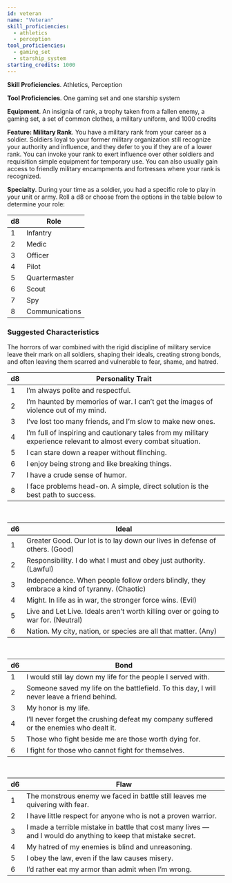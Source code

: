 ```yaml
---
id: veteran
name: "Veteran"
skill_proficiencies:
  - athletics
  - perception
tool_proficiencies:
  - gaming_set
  - starship_system
starting_credits: 1000
---
```


__Skill Proficiencies__. Athletics, Perception

__Tool Proficiencies__. One gaming set and one starship system

__Equipment__. An insignia of rank, a trophy taken from a fallen enemy, a gaming set, a set of common clothes, a military uniform,
and 1000 credits

__Feature: Military Rank__. You have a military rank from your career as a soldier. Soldiers loyal to your former military
organization still recognize your authority and influence, and they defer to you if they are of a lower rank. You can
invoke your rank to exert influence over other soldiers and requisition simple equipment for temporary use. You can also
usually gain access to friendly military encampments and fortresses where your rank is recognized.

__Specialty__. During your time as a soldier, you had a specific role to play in your unit or army. Roll a d8 or choose
from the options in the table below to determine your role:

d8 | Role
--- | ---
1	| Infantry
2	| Medic
3 | Officer
4	| Pilot
5	| Quartermaster
6 | Scout
7	| Spy
8	| Communications

<div class="hr"></div>

### Suggested Characteristics
The horrors of war combined with the rigid discipline of military service leave their mark on all soldiers,
shaping their ideals, creating strong bonds, and often leaving them scarred and vulnerable to fear, shame, and hatred.

d8 | Personality Trait
--- | ---
1 | I’m always polite and respectful.
2 | I’m haunted by memories of war. I can’t get the images of violence out of my mind.
3 | I’ve lost too many friends, and I’m slow to make new ones.
4 | I’m full of inspiring and cautionary tales from my military experience relevant to almost every combat situation.
5 | I can stare down a reaper without flinching.
6 | I enjoy being strong and like breaking things.
7 | I have a crude sense of humor.
8 | I face problems head-on. A simple, direct solution is the best path to success.

<br>

d6 | Ideal
--- | ---
1 | Greater Good. Our lot is to lay down our lives in defense of others. (Good)
2 | Responsibility. I do what I must and obey just authority. (Lawful)
3 | Independence. When people follow orders blindly, they embrace a kind of tyranny. (Chaotic)
4 | Might. In life as in war, the stronger force wins. (Evil)
5 | Live and Let Live. Ideals aren’t worth killing over or going to war for. (Neutral)
6 | Nation. My city, nation, or species are all that matter. (Any)

<br>

d6 | Bond
--- | ---
1 | I would still lay down my life for the people I served with.
2 | Someone saved my life on the battlefield. To this day, I will never leave a friend behind.
3 | My honor is my life.
4 | I’ll never forget the crushing defeat my company suffered or the enemies who dealt it.
5 | Those who fight beside me are those worth dying for.
6 | I fight for those who cannot fight for themselves.

<br>

d6 | Flaw
--- | ---
1 | The monstrous enemy we faced in battle still leaves me quivering with fear.
2 | I have little respect for anyone who is not a proven warrior.
3 | I made a terrible mistake in battle that cost many lives — and I would do anything to keep that mistake secret.
4 | My hatred of my enemies is blind and unreasoning.
5 | I obey the law, even if the law causes misery.
6 | I’d rather eat my armor than admit when I’m wrong.

<source-reference pages="42"></source-reference>
